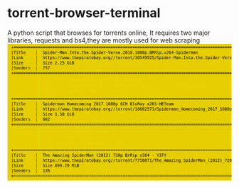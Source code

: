 # torrent-browser-terminal
A python script that browses for torrents online,
It requires two major libraries, requests and bs4,they are mostly used for web scraping
![](torrentbrowserpy.png)
